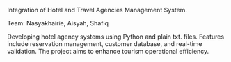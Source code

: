 Integration of Hotel and Travel Agencies Management System.

Team: Nasyakhairie, Aisyah, Shafiq

Developing hotel agency systems using Python and plain txt. files. Features include reservation management, customer database, and real-time validation. The project aims to enhance tourism operational efficiency.
